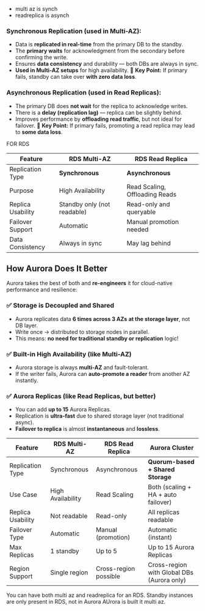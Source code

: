 - multi az is synch
- readreplica is asynch



### **Synchronous Replication (used in Multi-AZ):**

- Data is **replicated in real-time** from the primary DB to the standby.
- The **primary waits** for acknowledgment from the secondary before confirming the write.
- Ensures **data consistency** and durability — both DBs are always in sync.
- **Used in Multi-AZ setups** for high availability.
📌 **Key Point:** If primary fails, standby can take over **with zero data loss**.


### **Asynchronous Replication (used in Read Replicas):**

- The primary DB does **not wait** for the replica to acknowledge writes.
- There is a **delay (replication lag)** — replica can be slightly behind.
- Improves performance by **offloading read traffic**, but not ideal for failover.
📌 **Key Point:** If primary fails, promoting a read replica may lead to **some data loss**.


FOR RDS

| Feature           | RDS Multi-AZ                | RDS Read Replica               |
| ----------------- | --------------------------- | ------------------------------ |
| Replication Type  | **Synchronous**             | **Asynchronous**               |
| Purpose           | High Availability           | Read Scaling, Offloading Reads |
| Replica Usability | Standby only (not readable) | Read-only and queryable        |
| Failover Support  | Automatic                   | Manual promotion needed        |
| Data Consistency  | Always in sync              | May lag behind                 |


## **How Aurora Does It Better**

Aurora takes the best of both and **re-engineers** it for cloud-native performance and resilience:

### ✅ **Storage is Decoupled and Shared**
- Aurora replicates data **6 times across 3 AZs** **at the storage layer**, not DB layer.
- Write once → distributed to storage nodes in parallel.
- This means: **no need for traditional standby or replication** logic!
### ✅ **Built-in High Availability (like Multi-AZ)**
- Aurora storage is always **multi-AZ** and fault-tolerant.
- If the writer fails, Aurora can **auto-promote a reader** from another AZ instantly.
### ✅ **Aurora Replicas (like Read Replicas, but better)**
- You can add **up to 15** Aurora Replicas.
- Replication is **ultra-fast** due to shared storage layer (not traditional async).
- **Failover to replica** is almost **instantaneous** and **lossless**.


|Feature|RDS Multi-AZ|RDS Read Replica|Aurora Cluster|
|---|---|---|---|
|Replication Type|Synchronous|Asynchronous|**Quorum-based + Shared Storage**|
|Use Case|High Availability|Read Scaling|Both (scaling + HA + auto failover)|
|Replica Usability|Not readable|Read-only|All replicas readable|
|Failover Type|Automatic|Manual (promotion)|Automatic (instant)|
|Max Replicas|1 standby|Up to 5|Up to 15 Aurora Replicas|
|Region Support|Single region|Cross-region possible|Cross-region with Global DBs (Aurora only)|


You can have both multi az and readreplica for an RDS.
Standby instances are only present in RDS, not in Aurora
AUrora is built it multi az.


